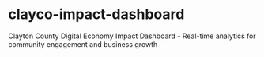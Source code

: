 # clayco-impact-dashboard
Clayton County Digital Economy Impact Dashboard - Real-time analytics for community engagement and business growth
